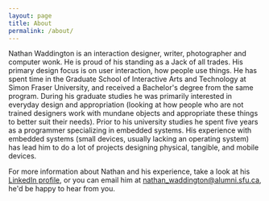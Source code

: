 ```yaml
---
layout: page
title: About
permalink: /about/
---
```


Nathan Waddington is an interaction designer, writer, photographer and computer wonk. He is proud of his standing as a Jack of all trades. His primary design focus is on user interaction, how people use things. He has spent time in the Graduate School of Interactive Arts and Technology at Simon Fraser University, and received a Bachelor's degree from the same program. During his graduate studies he was primarily interested in everyday design and appropriation (looking at how people who are not trained designers work with mundane objects and appropriate these things to better suit their needs). Prior to his university studies he spent five years as a programmer specializing in embedded systems. His experience with embedded systems (small devices, usually lacking an operating system) has lead him to do a lot of projects designing physical, tangible, and mobile devices.

For more information about Nathan and his experience, take a look at his [LinkedIn profile](https://www.linkedin.com/in/nate-double-u/), or you can email him at [nathan_waddington@alumni.sfu.ca](mailto:nathan_waddington@alumni.sfu.ca), he'd be happy to hear from you.
